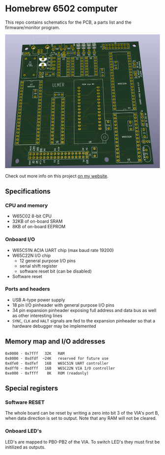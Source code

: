 # Homebrew 6502 computer

This repo contains schematics for the PCB, a parts list and
the firmware/monitor program.

![PCB Rendering](./screenshot.png)

Check out more info on this project [on my website](https://www.aulmer.at/6502.html).

## Specifications
### CPU and memory
* W65C02 8-bit CPU
* 32KB of on-board SRAM
* 8KB of on-board EEPROM

### Onboard I/O
* W65C51N ACIA UART chip (max baud rate 19200)
* W65C22N I/O chip
    * 12 general purpose I/O pins
    * serial shift register
    * software reset bit (can be disabled)
* Software reset

### Ports and headers
* USB A-type power supply
* 18 pin I/O pinheader with general purpose I/O pins
* 34 pin expansion pinheader exposing full address and data bus
as well as other interesting lines
* `SYNC`, `CLK` and `HALT` signals are fed to the expansion pinheader
so that a hardware debugger may be implemented

## Memory map and I/O addresses
```
0x0000 - 0x7fff   32K   RAM
0x8000 - 0xdfdf  ~24K   reserved for future use
0xdfe0 - 0xdfef   16B   W65C51N UART controller
0xdff0 - 0xdfff   16B   W65C22N VIA I/O controller
0xe000 - 0xffff    8K   ROM (readonly)
```

## Special registers

### Software RESET
The whole board can be reset by writing a zero into bit 3
of the VIA's port B, when data direction is set to output.
Note that any RAM will not be cleared.

### Onboard LED's
LED's are mapped to PB0-PB2 of the VIA. To switch LED's they
must first be initilized as outputs.

